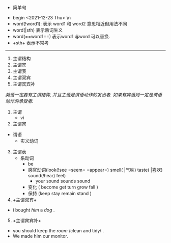 <!--
 * @Author: your name
 * @Date: 2021-12-23 15:39:18
 * @LastEditTime: 2021-12-23 15:41:15
 * @LastEditors: Please set LastEditors
 * @Description: 打开koroFileHeader查看配置 进行设置: https://github.com/OBKoro1/koro1FileHeader/wiki/%E9%85%8D%E7%BD%AE
 * @FilePath: /markdown/英语/五大基本句型.md
-->

* 简单句
 + begin <2021-12-23 Thu> \n
 + word(!word1): 表示 word1 和 word2 意思相近但用法不同
 + word(|sth)     表示熟词生义
 + word(==word1==) 表示word1 与word 可以替换.
 + +sth+  表示不常考
  
--------------
1. 主谓结构
2. 主谓宾
3. 主谓表
4. 主谓双宾
5. 主谓宾宾补

*英语一定要有主谓结构, 并且主语是谓语动作的发出者. 如果有宾语则一定是谓语动作的承受者.*
1. 主谓
   * vi
2. 主谓宾
  + 谓语
    + 实义动词
3. 主谓表
    + 系动词
      * be
      * 感官动词(look(!see =seem= =appear=) smell( |气味) taste( |喜欢) sound(!hear) feel)
        * your sound sounds sound 
      * 变化 ( become  get turn grow fall )
      * 保持 (keep stay remain stand )
4. +主谓双宾+
 * i bought _him_ a _dog_ .
5. +主谓宾宾补+
 * you should keep the _room_ /clean and tidy/ .
 * We made him our monitor.
   

